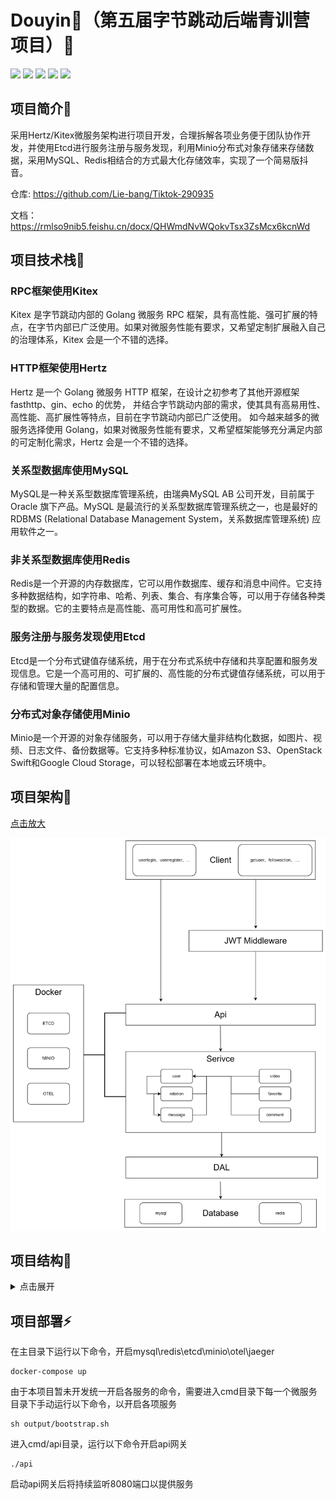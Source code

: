 # Douyin💃（第五届字节跳动后端青训营项目）👏 
![](https://img.shields.io/badge/lisence-MIT-yellow)
![](https://img.shields.io/badge/build-1.0-orange)
![](https://img.shields.io/badge/go-1.19.5-blue)
![](https://img.shields.io/badge/%F0%9F%99%86%E2%80%8D%E2%99%80%EF%B8%8F-zhouzhou-red)
![](https://img.shields.io/badge/Team-2%EF%B8%8F%E2%83%A39%EF%B8%8F%E2%83%A30%EF%B8%8F%E2%83%A39%EF%B8%8F%E2%83%A33%EF%B8%8F%E2%83%A35%EF%B8%8F%E2%83%A3-blueviolet)

## 项目简介🌟

采用Hertz/Kitex微服务架构进行项目开发，合理拆解各项业务便于团队协作开发，并使用Etcd进行服务注册与服务发现，利用Minio分布式对象存储来存储数据，采用MySQL、Redis相结合的方式最大化存储效率，实现了一个简易版抖音。

仓库: https://github.com/Lie-bang/Tiktok-290935

文档：https://rmlso9nib5.feishu.cn/docx/QHWmdNvWQokvTsx3ZsMcx6kcnWd

## 项目技术栈📢 

### RPC框架使用Kitex
Kitex 是字节跳动内部的 Golang 微服务 RPC 框架，具有高性能、强可扩展的特点，在字节内部已广泛使用。如果对微服务性能有要求，又希望定制扩展融入自己的治理体系，Kitex 会是一个不错的选择。

### HTTP框架使用Hertz
Hertz 是一个 Golang 微服务 HTTP 框架，在设计之初参考了其他开源框架 fasthttp、gin、echo 的优势， 并结合字节跳动内部的需求，使其具有高易用性、高性能、高扩展性等特点，目前在字节跳动内部已广泛使用。 如今越来越多的微服务选择使用 Golang，如果对微服务性能有要求，又希望框架能够充分满足内部的可定制化需求，Hertz 会是一个不错的选择。

### 关系型数据库使用MySQL
MySQL是一种关系型数据库管理系统，由瑞典MySQL AB 公司开发，目前属于 Oracle 旗下产品。MySQL 是最流行的关系型数据库管理系统之一，也是最好的 RDBMS (Relational Database Management System，关系数据库管理系统) 应用软件之一。

### 非关系型数据库使用Redis
Redis是一个开源的内存数据库，它可以用作数据库、缓存和消息中间件。它支持多种数据结构，如字符串、哈希、列表、集合、有序集合等，可以用于存储各种类型的数据。它的主要特点是高性能、高可用性和高可扩展性。

### 服务注册与服务发现使用Etcd
Etcd是一个分布式键值存储系统，用于在分布式系统中存储和共享配置和服务发现信息。它是一个高可用的、可扩展的、高性能的分布式键值存储系统，可以用于存储和管理大量的配置信息。

### 分布式对象存储使用Minio
Minio是一个开源的对象存储服务，可以用于存储大量非结构化数据，如图片、视频、日志文件、备份数据等。它支持多种标准协议，如Amazon S3、OpenStack Swift和Google Cloud Storage，可以轻松部署在本地或云环境中。

## 项目架构🔨 

[点击放大](./architecture.jpg)

<img src="./architecture.jpg">

## 项目结构📜 

<details>
<summary>点击展开</summary>
<pre>
<code>
       ├─ .DS_Store
       ├─ .git
       ├─ .idea
       ├─ cmd
       │    ├─ api    //apiService 核心代码
       │    │    ├─ .gitignore
       │    │    ├─ .hz
       │    │    ├─ api    //解析业务逻辑
       │    │    ├─ biz
       │    │    ├─ fast.sh
       │    │    ├─ main.go //apiService启动
       │    │    ├─ router.go
       │    │    └─ router_gen.go
       │    ├─ comment    //commentService 核心代码
       │    │    ├─ build.sh
       │    │    ├─ comment
       │    │    ├─ dal    //commentService相关数据操作
       │    │    ├─ handler.go
       │    │    ├─ kitex.yaml
       │    │    ├─ main.go //rpcService启动
       │    │    ├─ output
       │    │    ├─ pack    //对象打包
       │    │    ├─ rpc    //申请rpc调用其他服务
       │    │    ├─ script
       │    │    └─ service //核心业务逻辑代码
       │    ├─ favorite    //favoriteService 核心代码
       │    │    ├─ build.sh
       │    │    ├─ dal    //favoriteService相关数据操作
       │    │    ├─ favorite
       │    │    ├─ handler.go
       │    │    ├─ kitex.yaml
       │    │    ├─ main.go //rpcService启动
       │    │    ├─ output
       │    │    ├─ pack    //对象打包
       │    │    ├─ rpc    //申请rpc调用其他服务
       │    │    ├─ script
       │    │    └─ service //核心业务逻辑代码
       │    ├─ message    //messageService 核心代码
       │    │    ├─ build.sh
       │    │    ├─ dal    //Service相关数据操作
       │    │    ├─ handler.go
       │    │    ├─ kitex.yaml
       │    │    ├─ main.go //rpcService启动
       │    │    ├─ message
       │    │    ├─ output
       │    │    ├─ pack    //对象打包
       │    │    ├─ script
       │    │    └─ service //核心业务逻辑代码
       │    ├─ relation    //relationService 核心代码
       │    │    ├─ build.sh
       │    │    ├─ dal    //Service相关数据操作
       │    │    ├─ handler.go
       │    │    ├─ kitex.yaml
       │    │    ├─ main.go //rpcService启动
       │    │    ├─ output
       │    │    ├─ pack    //对象打包
       │    │    ├─ relation
       │    │    ├─ rpc    //申请rpc调用其他服务
       │    │    ├─ script
       │    │    └─ service //核心业务逻辑代码
       │    ├─ user    //UserService 核心代码
       │    │    ├─ build.sh
       │    │    ├─ dal    //Service相关数据操作
       │    │    ├─ handler.go
       │    │    ├─ kitex.yaml
       │    │    ├─ main.go //rpcService启动
       │    │    ├─ output
       │    │    ├─ pack    //对象打包
       │    │    ├─ rpc    //申请rpc调用其他服务
       │    │    ├─ script
       │    │    ├─ service //核心业务逻辑代码
       │    │    └─ user
       │    └─ video    //VideoService 核心代码
       │           ├─ Service //核心业务逻辑代码
       │           ├─ build.sh
       │           ├─ dal    //Service相关数据操作
       │           ├─ handler.go
       │           ├─ kitex.yaml
       │           ├─ main.go //rpcService启动
       │           ├─ output
       │           ├─ pack
       │           ├─ rpc    //申请rpc调用其他服务
       │           ├─ script
       │           ├─ tempVideoFile
       │           └─ video
       ├─ docker-compose.yaml  // minio;mysql;redis;etcd docker配置文件
       ├─ go.mod
       ├─ go.sum
       ├─ idl //idl文件
       │    ├─ api.thrift
       │    ├─ comment.thrift
       │    ├─ favorite.thrift
       │    ├─ message.thrift
       │    ├─ relation.thrift
       │    ├─ user.thrift
       │    └─ video.thrift
       ├─ kitex_gen //kitex生成胶水代码
       └─ pkg
              ├─ configs //配置文件
              │    ├─ nosql
              │    ├─ sql
              │    └─ otel
              ├─ consts //常量定义文件（serviceName/ServiceAddr/localIP/...）
              │    └─ consts.go
              ├─ errno    //错误码定义
              │    └─ errno.go
              ├─ minio    //minio配置文件
              │    ├─ init.go
              │    └─ minio_op
              └─ mw
              │    └─ client.go
              │    └─ common.go
              │    └─ server.go
              └─ static //静态资源
</code>
</pre>
</details>

## 项目部署⚡

在主目录下运行以下命令，开启mysql\redis\etcd\minio\otel\jaeger

```
docker-compose up
```

由于本项目暂未开发统一开启各服务的命令，需要进入cmd目录下每一个微服务目录下手动运行以下命令，以开启各项服务

```
sh output/bootstrap.sh
```

进入cmd/api目录，运行以下命令开启api网关

```
./api
```

启动api网关后将持续监听8080端口以提供服务
